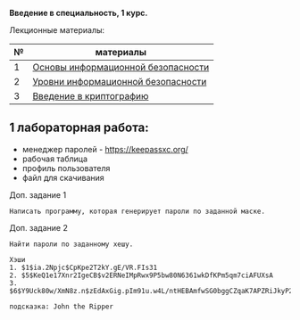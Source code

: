 **Введение в специальность, 1 курс.**

Лекционные материалы: 

| №   | материалы                                                                                                                                                                                                                                                                                                                                                      |
|-----|----------------------------------------------------------------------------------------------------------------------------------------------------------------------------------------------------------------------------------------------------------------------------------------------------------------------------------------------------------------|
| 1   | [Основы информационной безопасности](https://github.com/itsecd/introduction-infosec/blob/d4b5eb1b567e0dbd7234dad69c674cab0c6c2e05/lectures/2%20-%20%D0%9E%D1%81%D0%BD%D0%BE%D0%B2%D1%8B%20%D0%B8%D0%BD%D1%84%D0%BE%D1%80%D0%BC%D0%B0%D1%86%D0%B8%D0%BE%D0%BD%D0%BD%D0%BE%D0%B9%20%D0%B1%D0%B5%D0%B7%D0%BE%D0%BF%D0%B0%D1%81%D0%BD%D0%BE%D1%81%D1%82%D0%B8.pdf) |
| 2   | [Уровни информационной безопасности](https://github.com/itsecd/introduction-infosec/blob/main/lectures/3%20-%20%D0%A3%D1%80%D0%BE%D0%B2%D0%BD%D0%B8%20%D0%B8%D0%BD%D1%84%D0%BE%D1%80%D0%BC%D0%B0%D1%86%D0%B8%D0%BE%D0%BD%D0%BD%D0%BE%D0%B9%20%D0%B1%D0%B5%D0%B7%D0%BE%D0%BF%D0%B0%D1%81%D0%BD%D0%BE%D1%81%D1%82%D0%B8.pdf)                                     |
| 3   | [Введение в криптографию](https://github.com/itsecd/introduction-infosec/blob/main/lectures/4%20-%20%D0%92%D0%B2%D0%B5%D0%B4%D0%B5%D0%BD%D0%B8%D0%B5%20%D0%B2%20%D0%BA%D1%80%D0%B8%D0%BF%D1%82%D0%BE%D0%B3%D1%80%D0%B0%D1%84%D0%B8%D1%8E.pdf)                                                                                                                  |



1 лабораторная работа: 
-----
- менеджер паролей - https://keepassxc.org/
- рабочая таблица
- профиль пользователя
- файл для скачивания
    
Доп. задание 1

    Написать программу, которая генерирует пароли по заданной маске.
     
Доп. задание 2

    Найти пароли по заданному хешу.
    
    Хэши
    1. $1$ia.2Npjc$CpKpe2T2kY.gE/VR.FIs31
    2. $5$KeQ1e17Xnr2IgeCB$v2ERNeIMpRwx9P5bw80N6361wkDfKPm5qm7ciAFUXsA
    3. $6$Y9Uck80w/XmN8z.n$zEdAxGig.pIm91u.w4L/ntHEBAmfwSG0bggCZqaK7APZRiJkyP2gawg/mj/zPVQNXba20vLnFGjmZlw8iY.u90
        
    подсказка: John the Ripper
